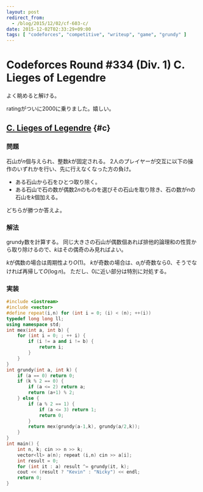 ```yaml
---
layout: post
redirect_from:
  - /blog/2015/12/02/cf-603-c/
date: 2015-12-02T02:33:29+09:00
tags: [ "codeforces", "competitive", "writeup", "game", "grundy" ]
---
```


# Codeforces Round #334 (Div. 1) C. Lieges of Legendre

よく眺めると解ける。

ratingがついに2000に乗りました。嬉しい。

<!-- more -->

## [C. Lieges of Legendre](http://codeforces.com/contest/603/problem/C) {#c}

### 問題

石山が$n$個与えられ、整数$k$が固定される。
2人のプレイヤーが交互に以下の操作のいずれかを行い、先に行えなくなった方の負け。

-   ある石山から石をひとつ取り除く。
-   ある石山で石の数が偶数$2n$のものを選びその石山を取り除き、石の数が$n$の石山を$k$個加える。

どちらが勝つか答えよ。

### 解法

grundy数を計算する。
同じ大きさの石山が偶数個あれば排他的論理和の性質から取り除けるので、$k$はその偶奇のみ見ればよい。

$k$が偶数の場合は周期性より$O(1)$。
$k$が奇数の場合は、$a_i$が奇数なら$0$、そうでなければ再帰して$O(\log n)$。
ただし、$0$に近い部分は特別に対処する。

### 実装

``` c++
#include <iostream>
#include <vector>
#define repeat(i,n) for (int i = 0; (i) < (n); ++(i))
typedef long long ll;
using namespace std;
int mex(int a, int b) {
    for (int i = 0; ; ++ i) {
        if (i != a and i != b) {
            return i;
        }
    }
}
int grundy(int a, int k) {
    if (a == 0) return 0;
    if (k % 2 == 0) {
        if (a <= 2) return a;
        return (a+1) % 2;
    } else {
        if (a % 2 == 1) {
            if (a <= 3) return 1;
            return 0;
        }
        return mex(grundy(a-1,k), grundy(a/2,k));
    }
}
int main() {
    int n, k; cin >> n >> k;
    vector<ll> a(n); repeat (i,n) cin >> a[i];
    int result = 0;
    for (int it : a) result ^= grundy(it, k);
    cout << (result ? "Kevin" : "Nicky") << endl;
    return 0;
}
```
